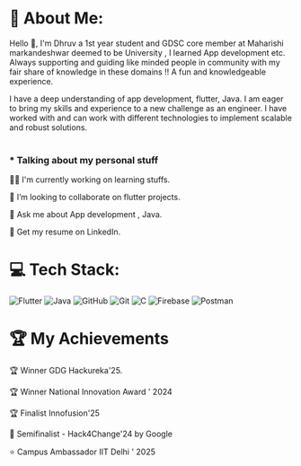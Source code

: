 # 💫 About Me:


Hello 👋, I'm Dhruv a 1st year student and GDSC core member at Maharishi markandeshwar deemed to be University , I learned App development etc. Always supporting and guiding like minded people in community with my fair share of knowledge in these domains !! A fun and  knowledgeable experience.

I have a deep understanding of app development, flutter, Java. I am eager to bring my skills and experience to a new challenge as an engineer. I have worked with and can work with different technologies to implement scalable and robust solutions.<br><br>


### * Talking about my personal stuff 


  👨‍💻 I'm currently working on learning stuffs.

  👯 I’m looking to collaborate on flutter projects.

  💬 Ask me about App development , Java.

  📄 Get my resume on LinkedIn.
  
  


# 💻 Tech Stack:
![Flutter](https://img.shields.io/badge/Flutter-%2302569B.svg?style=for-the-badge&logo=Flutter&logoColor=white) ![Java](https://img.shields.io/badge/java-%23ED8B00.svg?style=for-the-badge&logo=openjdk&logoColor=white) ![GitHub](https://img.shields.io/badge/github-%23121011.svg?style=for-the-badge&logo=github&logoColor=white) ![Git](https://img.shields.io/badge/git-%23F05033.svg?style=for-the-badge&logo=git&logoColor=white) ![C](https://img.shields.io/badge/c-%2300599C.svg?style=for-the-badge&logo=c&logoColor=white) ![Firebase](https://img.shields.io/badge/firebase-%23039BE5.svg?style=for-the-badge&logo=firebase) ![Postman](https://img.shields.io/badge/Postman-FF6C37?style=for-the-badge&logo=postman&logoColor=white)

# 🏆 My Achievements

🏆 Winner  GDG Hackureka'25.

🏆 Winner National Innovation Award ' 2024

🏆 Finalist Innofusion'25

🔖 Semifinalist - Hack4Change'24 by Google 

⭐️ Campus Ambassador IIT Delhi ' 2025




